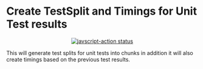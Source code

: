 # Create TestSplit and Timings for Unit Test results

<p align="center">
  <a href="https://github.com/scorebet/action-split-with-timing/actions"><img alt="javscript-action status" src="https://github.com/scorebet/action-split-with-timing/workflows/units-test/badge.svg"></a>
</p>

This will generate test splits for unit tests into chunks in addition it will also create timings based on the previous test results.